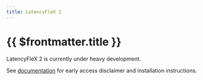 ```yaml
---
title: LatencyFleX 2
---
```


# {{ $frontmatter.title }}

LatencyFleX 2 is currently under heavy development.

See [documentation](./ea.md) for early access disclaimer and installation instructions.